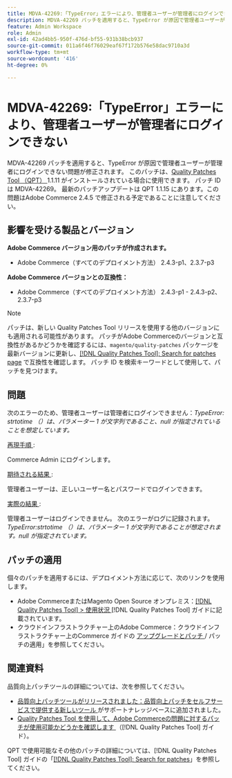 ```yaml
---
title: MDVA-42269:「TypeError」エラーにより、管理者ユーザーが管理者にログインできない
description: MDVA-42269 パッチを適用すると、TypeError が原因で管理者ユーザーが管理者にログインできない問題が修正されます。 このパッチは、[Quality Patches Tool （QPT） ] （https://experienceleague.adobe.com/en/docs/commerce-operations/tools/quality-patches-tool/quality-patches-tool-to-self-serve-quality-patches） 1.1.11 がインストールされている場合に利用できます。  パッチ ID は MDVA-42269。  最新のパッチアップデートは QPT 1.1.15 にあります。この問題はAdobe Commerce 2.4.5 で修正される予定であることに注意してください。
feature: Admin Workspace
role: Admin
exl-id: 42ad4bb5-950f-476d-bf55-931b38bcb937
source-git-commit: 011a6f46f76029eaf67f172b576e58dac9710a3d
workflow-type: tm+mt
source-wordcount: '416'
ht-degree: 0%

---
```


# MDVA-42269:「TypeError」エラーにより、管理者ユーザーが管理者にログインできない

MDVA-42269 パッチを適用すると、TypeError が原因で管理者ユーザーが管理者にログインできない問題が修正されます。 このパッチは、[Quality Patches Tool （QPT） ](https://experienceleague.adobe.com/en/docs/commerce-operations/tools/quality-patches-tool/quality-patches-tool-to-self-serve-quality-patches)1.1.11 がインストールされている場合に使用できます。  パッチ ID は MDVA-42269。  最新のパッチアップデートは QPT 1.1.15 にあります。この問題はAdobe Commerce 2.4.5 で修正される予定であることに注意してください。

## 影響を受ける製品とバージョン

**Adobe Commerce バージョン用のパッチが作成されます。**

* Adobe Commerce（すべてのデプロイメント方法） 2.4.3-p1、2.3.7-p3

**Adobe Commerce バージョンとの互換性：**

* Adobe Commerce（すべてのデプロイメント方法） 2.4.3-p1 - 2.4.3-p2、2.3.7-p3

>[!NOTE]
>
>パッチは、新しい Quality Patches Tool リリースを使用する他のバージョンにも適用される可能性があります。 パッチがAdobe Commerceのバージョンと互換性があるかどうかを確認するには、`magento/quality-patches` パッケージを最新バージョンに更新し、[[!DNL Quality Patches Tool]: Search for patches page](https://experienceleague.adobe.com/en/docs/commerce-operations/tools/quality-patches-tool/quality-patches-tool-to-self-serve-quality-patches) で互換性を確認します。 パッチ ID を検索キーワードとして使用して、パッチを見つけます。

## 問題

次のエラーのため、管理者ユーザーは管理者にログインできません：*TypeError: strtotime （）は、パラメーター 1 が文字列であること、null が指定されていることを想定しています。*

<u> 再現手順 </u>:

Commerce Admin にログインします。

<u> 期待される結果 </u>:

管理者ユーザーは、正しいユーザー名とパスワードでログインできます。

<u> 実際の結果 </u>:

管理者ユーザーはログインできません。 次のエラーがログに記録されます。*TypeError:strtotime （）は、パラメーター 1 が文字列であることが想定されます。null が指定されています。*

## パッチの適用

個々のパッチを適用するには、デプロイメント方法に応じて、次のリンクを使用します。

* Adobe CommerceまたはMagento Open Source オンプレミス：[[!DNL Quality Patches Tool] > 使用状況 ](/help/tools/quality-patches-tool/usage.md) [!DNL Quality Patches Tool] ガイドに記載されています。
* クラウドインフラストラクチャー上のAdobe Commerce：クラウドインフラストラクチャー上のCommerce ガイドの [ アップグレードとパッチ ](https://experienceleague.adobe.com/docs/commerce-cloud-service/user-guide/develop/upgrade/apply-patches.html)/ パッチの適用」を参照してください。

## 関連資料

品質向上パッチツールの詳細については、次を参照してください。

* [ 品質向上パッチツールがリリースされました：品質向上パッチをセルフサービスで提供する新しいツール ](https://experienceleague.adobe.com/en/docs/commerce-operations/tools/quality-patches-tool/quality-patches-tool-to-self-serve-quality-patches) がサポートナレッジベースに追加されました。
* [Quality Patches Tool を使用して、Adobe Commerceの問題に対するパッチが使用可能かどうかを確認します ](/help/tools/quality-patches-tool/patches-available-in-qpt/check-patch-for-magento-issue-with-magento-quality-patches.md) （[!DNL Quality Patches Tool] ガイド）。

QPT で使用可能なその他のパッチの詳細については、[!DNL Quality Patches Tool] ガイドの「[[!DNL Quality Patches Tool]: Search for patches](https://experienceleague.adobe.com/tools/commerce-quality-patches/index.html)」を参照してください。
